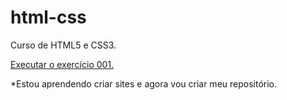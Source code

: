 # html-css
 Curso de HTML5 e CSS3.

  <a href="https://arthurdays.github.io/html-css/Exerc%C3%ADcios/ex001/index.html">Executar o exercício 001.
    </a>
 
*Estou aprendendo criar sites e agora vou criar meu repositório.